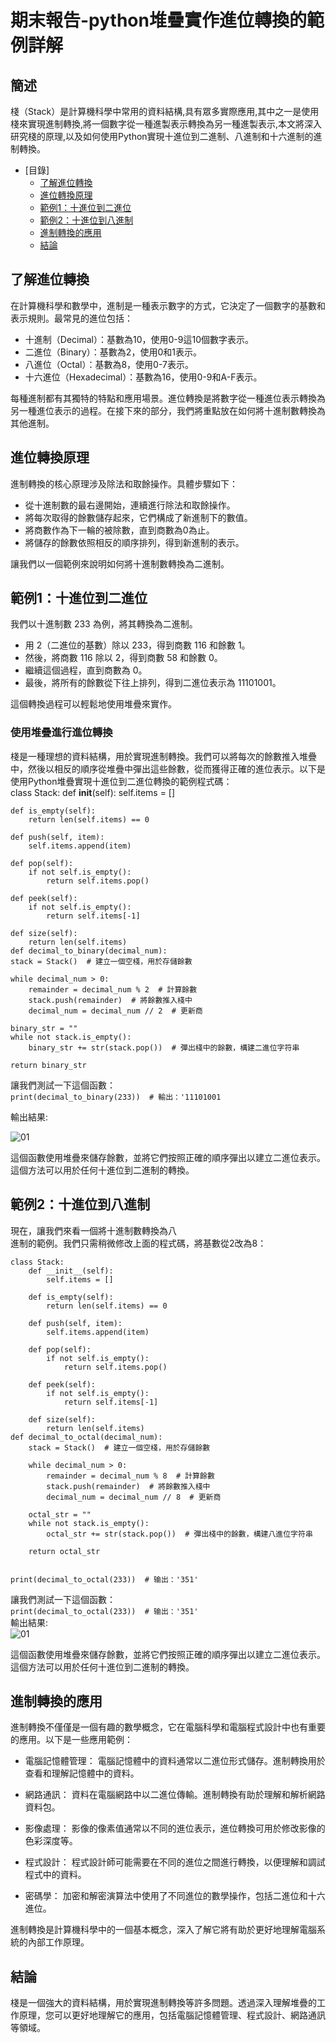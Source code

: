 # 期末報告-python堆疊實作進位轉換的範例詳解
## 簡述 
棧（Stack）是計算機科學中常用的資料結構,具有眾多實際應用,其中之一是使用棧來實現進制轉換,將一個數字從一種進製表示轉換為另一種進製表示,本文將深入研究棧的原理,以及如何使用Python實現十進位到二進制、八進制和十六進制的進制轉換。
- [目錄]
   - [了解進位轉換](#了解進位轉換)
   - [進位轉換原理](#進位轉換原理)
   - [範例1：十進位到二進位](#範例1十進位到二進位)
   - [範例2：十進位到八進制](#範例2十進位到八進制)
   - [進制轉換的應用](#進制轉換的應用)
   - [結論](#結論)
## 了解進位轉換
在計算機科學和數學中，進制是一種表示數字的方式，它決定了一個數字的基數和表示規則。最常見的進位包括：  
* 十進制（Decimal）：基數為10，使用0-9這10個數字表示。  
* 二進位（Binary）：基數為2，使用0和1表示。  
* 八進位（Octal）：基數為8，使用0-7表示。  
* 十六進位（Hexadecimal）：基數為16，使用0-9和A-F表示。
 
每種進制都有其獨特的特點和應用場景。進位轉換是將數字從一種進位表示轉換為另一種進位表示的過程。在接下來的部分，我們將重點放在如何將十進制數轉換為其他進制。
## 進位轉換原理
進制轉換的核心原理涉及除法和取餘操作。具體步驟如下：  

* 從十進制數的最右邊開始，連續進行除法和取餘操作。
* 將每次取得的餘數儲存起來，它們構成了新進制下的數值。
* 將商數作為下一輪的被除數，直到商數為0為止。
* 將儲存的餘數依照相反的順序排列，得到新進制的表示。  

讓我們以一個範例來說明如何將十進制數轉換為二進制。
## 範例1：十進位到二進位
我們以十進制數 233 為例，將其轉換為二進制。  

* 用 2（二進位的基數）除以 233，得到商數 116 和餘數 1。
* 然後，將商數 116 除以 2，得到商數 58 和餘數 0。
* 繼續這個過程，直到商數為 0。
* 最後，將所有的餘數從下往上排列，得到二進位表示為 11101001。  

這個轉換過程可以輕鬆地使用堆疊來實作。
### 使用堆疊進行進位轉換
棧是一種理想的資料結構，用於實現進制轉換。我們可以將每次的餘數推入堆疊中，然後以相反的順序從堆疊中彈出這些餘數，從而獲得正確的進位表示。以下是使用Python堆疊實現十進位到二進位轉換的範例程式碼：  
class Stack:
    def __init__(self):
        self.items = []

    def is_empty(self):
        return len(self.items) == 0

    def push(self, item):
        self.items.append(item)

    def pop(self):
        if not self.is_empty():
            return self.items.pop()

    def peek(self):
        if not self.is_empty():
            return self.items[-1]

    def size(self):
        return len(self.items)
    def decimal_to_binary(decimal_num):
    stack = Stack()  # 建立一個空棧，用於存儲餘數

    while decimal_num > 0:
        remainder = decimal_num % 2  # 計算餘數
        stack.push(remainder)  # 將餘數推入棧中
        decimal_num = decimal_num // 2  # 更新商

    binary_str = ""
    while not stack.is_empty():
        binary_str += str(stack.pop())  # 彈出棧中的餘數，構建二進位字符串

    return binary_str  
讓我們測試一下這個函數：  
  ```print(decimal_to_binary(233))  # 輸出：'11101001```  
    
  輸出結果:  
  
![01](https://github.com/Dopo2002/final_report/blob/main/%E8%BC%B8%E5%87%BA1.jpg)

這個函數使用堆疊來儲存餘數，並將它們按照正確的順序彈出以建立二進位表示。這個方法可以用於任何十進位到二進制的轉換。
## 範例2：十進位到八進制
現在，讓我們來看一個將十進制數轉換為八  
進制的範例。我們只需稍微修改上面的程式碼，將基數從2改為8：  
```
class Stack:
    def __init__(self):
        self.items = []
 
    def is_empty(self):
        return len(self.items) == 0
 
    def push(self, item):
        self.items.append(item)
 
    def pop(self):
        if not self.is_empty():
            return self.items.pop()
 
    def peek(self):
        if not self.is_empty():
            return self.items[-1]
 
    def size(self):
        return len(self.items)
def decimal_to_octal(decimal_num):
    stack = Stack()  # 建立一個空棧，用於存儲餘數

    while decimal_num > 0:
        remainder = decimal_num % 8  # 計算餘數
        stack.push(remainder)  # 將餘數推入棧中
        decimal_num = decimal_num // 8  # 更新商

    octal_str = ""
    while not stack.is_empty():
        octal_str += str(stack.pop())  # 彈出棧中的餘數，構建八進位字符串

    return octal_str


print(decimal_to_octal(233))  # 输出：'351'
 ```
讓我們測試一下這個函數：  
  ```print(decimal_to_octal(233))  # 输出：'351'```  
輸出結果:  
![01](https://github.com/Dopo2002/final_report/blob/main/%E8%BC%B8%E5%87%BA2.jpg)   

這個函數使用堆疊來儲存餘數，並將它們按照正確的順序彈出以建立二進位表示。這個方法可以用於任何十進位到二進制的轉換。
## 進制轉換的應用
進制轉換不僅僅是一個有趣的數學概念，它在電腦科學和電腦程式設計中也有重要的應用。以下是一些應用範例：

* 電腦記憶體管理： 電腦記憶體中的資料通常以二進位形式儲存。進制轉換用於查看和理解記憶體中的資料。

* 網路通訊： 資料在電腦網路中以二進位傳輸。進制轉換有助於理解和解析網路資料包。

* 影像處理： 影像的像素值通常以不同的進位表示，進位轉換可用於修改影像的色彩深度等。

* 程式設計： 程式設計師可能需要在不同的進位之間進行轉換，以便理解和調試程式中的資料。

* 密碼學： 加密和解密演算法中使用了不同進位的數學操作，包括二進位和十六進位。

進制轉換是計算機科學中的一個基本概念，深入了解它將有助於更好地理解電腦系統的內部工作原理。
## 結論
棧是一個強大的資料結構，用於實現進制轉換等許多問題。透過深入理解堆疊的工作原理，您可以更好地理解它的應用，包括電腦記憶體管理、程式設計、網路通訊等領域。
